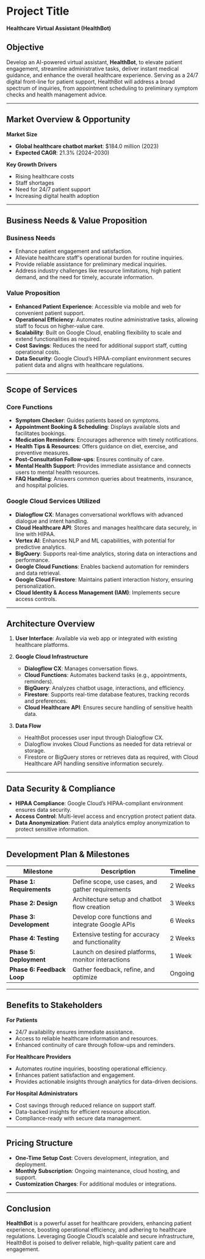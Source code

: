 
# Project Title  
**Healthcare Virtual Assistant (HealthBot)**

## Objective  
Develop an AI-powered virtual assistant, **HealthBot**, to elevate patient engagement, streamline administrative tasks, deliver instant medical guidance, and enhance the overall healthcare experience. Serving as a 24/7 digital front-line for patient support, HealthBot will address a broad spectrum of inquiries, from appointment scheduling to preliminary symptom checks and health management advice.

---

## Market Overview & Opportunity  

**Market Size**  
- **Global healthcare chatbot market**: $184.0 million (2023)  
- **Expected CAGR**: 21.3% (2024–2030)  

**Key Growth Drivers**  
- Rising healthcare costs  
- Staff shortages  
- Need for 24/7 patient support  
- Increasing digital health adoption  

---

## Business Needs & Value Proposition  

### Business Needs  
- Enhance patient engagement and satisfaction.  
- Alleviate healthcare staff's operational burden for routine inquiries.  
- Provide reliable assistance for preliminary medical inquiries.  
- Address industry challenges like resource limitations, high patient demand, and the need for timely, accurate information.  

### Value Proposition  
- **Enhanced Patient Experience**: Accessible via mobile and web for convenient patient support.  
- **Operational Efficiency**: Automates routine administrative tasks, allowing staff to focus on higher-value care.  
- **Scalability**: Built on Google Cloud, enabling flexibility to scale and extend functionalities as required.  
- **Cost Savings**: Reduces the need for additional support staff, cutting operational costs.  
- **Data Security**: Google Cloud’s HIPAA-compliant environment secures patient data and aligns with healthcare regulations.  

---

## Scope of Services  

### Core Functions  
- **Symptom Checker**: Guides patients based on symptoms.  
- **Appointment Booking & Scheduling**: Displays available slots and facilitates bookings.  
- **Medication Reminders**: Encourages adherence with timely notifications.  
- **Health Tips & Resources**: Offers guidance on diet, exercise, and preventive measures.  
- **Post-Consultation Follow-ups**: Ensures continuity of care.  
- **Mental Health Support**: Provides immediate assistance and connects users to mental health resources.  
- **FAQ Handling**: Answers common queries about treatments, insurance, and hospital policies.  

### Google Cloud Services Utilized  
- **Dialogflow CX**: Manages conversational workflows with advanced dialogue and intent handling.  
- **Cloud Healthcare API**: Stores and manages healthcare data securely, in line with HIPAA.  
- **Vertex AI**: Enhances NLP and ML capabilities, with potential for predictive analytics.  
- **BigQuery**: Supports real-time analytics, storing data on interactions and performance.  
- **Google Cloud Functions**: Enables backend automation for reminders and data retrieval.  
- **Google Cloud Firestore**: Maintains patient interaction history, ensuring personalization.  
- **Cloud Identity & Access Management (IAM)**: Implements secure access controls.  

---

## Architecture Overview  

1. **User Interface**: Available via web app or integrated with existing healthcare platforms.
  
2. **Google Cloud Infrastructure**  
   - **Dialogflow CX**: Manages conversation flows.  
   - **Cloud Functions**: Automates backend tasks (e.g., appointments, reminders).  
   - **BigQuery**: Analyzes chatbot usage, interactions, and efficiency.  
   - **Firestore**: Supports real-time database features, tracking records and preferences.  
   - **Cloud Healthcare API**: Ensures secure handling of sensitive health data.  

3. **Data Flow**  
   - HealthBot processes user input through Dialogflow CX.  
   - Dialogflow invokes Cloud Functions as needed for data retrieval or storage.  
   - Firestore or BigQuery stores or retrieves data as required, with Cloud Healthcare API handling sensitive information securely.  

---

## Data Security & Compliance  

- **HIPAA Compliance**: Google Cloud’s HIPAA-compliant environment ensures data security.  
- **Access Control**: Multi-level access and encryption protect patient data.  
- **Data Anonymization**: Patient data analytics employ anonymization to protect sensitive information.  

---

## Development Plan & Milestones  

| Milestone               | Description                                         | Timeline      |
|-------------------------|-----------------------------------------------------|---------------|
| **Phase 1: Requirements** | Define scope, use cases, and gather requirements  | 2 Weeks      |
| **Phase 2: Design**       | Architecture setup and chatbot flow creation      | 3 Weeks      |
| **Phase 3: Development**  | Develop core functions and integrate Google APIs  | 6 Weeks      |
| **Phase 4: Testing**      | Extensive testing for accuracy and functionality  | 2 Weeks      |
| **Phase 5: Deployment**   | Launch on desired platforms, monitor interactions | 1 Week       |
| **Phase 6: Feedback Loop**| Gather feedback, refine, and optimize             | Ongoing      |

---

## Benefits to Stakeholders  

**For Patients**  
- 24/7 availability ensures immediate assistance.  
- Access to reliable healthcare information and resources.  
- Enhanced continuity of care through follow-ups and reminders.  

**For Healthcare Providers**  
- Automates routine inquiries, boosting operational efficiency.  
- Enhances patient satisfaction and engagement.  
- Provides actionable insights through analytics for data-driven decisions.  

**For Hospital Administrators**  
- Cost savings through reduced reliance on support staff.  
- Data-backed insights for efficient resource allocation.  
- Compliance-ready with secure data management.  

---

## Pricing Structure  

- **One-Time Setup Cost**: Covers development, integration, and deployment.  
- **Monthly Subscription**: Ongoing maintenance, cloud hosting, and support.  
- **Customization Charges**: For additional modules or integrations.  

---

## Conclusion  

**HealthBot** is a powerful asset for healthcare providers, enhancing patient experience, boosting operational efficiency, and adhering to healthcare regulations. Leveraging Google Cloud’s scalable and secure infrastructure, HealthBot is poised to deliver reliable, high-quality patient care and engagement.
